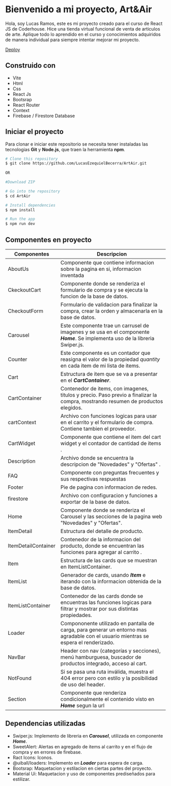 # Bienvenido a mi proyecto, Art&Air

Hola, soy Lucas Ramos, este es mi proyecto creado para el curso de React JS de Coderhouse. Hice una tienda virtual funcional de venta de articulos de arte. Aplique todo lo aprendido en el curso y conocimientos adquiridos de manera individual para siempre intentar mejorar mi proyecto. 

[Deploy](https://art-air.vercel.app/)



## Construido con

 - Vite
 - Html
 - Css
 - React Js
 - Bootsrap
 - React Router
 - Context
 - Firebase / Firestore Database

## Iniciar el proyecto
Para clonar e iniciar este repositorio se necesita tener instaladas las tecnologias **Git** y **Node.js**, que traen la herramienta **npm**.
```bash
# Clone this repository
$ git clone https://github.com/LucasEzequielBecerra/ArtAir.git
 
OR

#Download ZIP

# Go into the repository
$ cd ArtAir

# Install dependencies
$ npm install

# Run the app
$ npm run dev
```

## Componentes en proyecto



|Componentes| Descripcion  |
|--|--|
|AboutUs|Componente que contiene informacion sobre la pagina en si, informacion inventada|
|CkeckoutCart|Componente donde se renderiza el formulario de compra y se ejecuta la funcion de la base de datos.|
|CheckoutForm|Formulario de validacion para finalizar la compra, crear la orden y almacenarla en la base de datos.|
|Carousel |Este componente trae un carrusel de imagenes y se usa en el componente ***Home***. Se implementa uso de la libreria Swiper.js.
Counter| Este componente es un contador que reasigna el valor de la propiedad *quantity* en cada item de mi lista de items.|
|Cart|Estructura de item que se va a presentar en el ***CartContainer***.|
|CartContainer|Contenedor de items, con imagenes, titulos y precio. Paso previo a finalizar la compra, mostrando resumen de productos elegidos.|
|cartContext|Archivo con funciones logicas para usar en el carrito y el formulario de compra. Contiene tambien el proveedor.|
|CartWidget|Componente que contiene el item del cart widget y el contador de cantidad de items .|
|Description|Archivo donde se encuentra la descripcion de "Novedades" y "Ofertas" .|
|FAQ|Componente con preguntas frecuentes y sus respectivas respuestas|
|Footer|Pie de pagina con informacion de redes.|
|firestore|Archivo con configuracion y funciones a exportar de la base de datos.|
|Home|Componente donde se renderiza el Carousel y las secciones de la pagina web "Novedades" y "Ofertas".|
|ItemDetail|Estructura del detalle de producto.|
ItemDetailContainer|Contenedor de la informacion del producto, donde se encuentran las funciones para agregar al carrito .|
Item|Estructura de las cards que se muestran en ItemListContainer.|
|ItemList| Generador de cards, usando ***Item*** e iterando con la informacion obtenida de la base de datos.|
|ItemListContainer|Contenedor de las cards donde se encuentras las funciones logicas para filtrar y mostrar por sus distintas propiedades.|
|Loader|Compononente utilizado en pantalla de carga, para generar un entorno mas agradable con el usuario mientras se espera el renderizado.|
|NavBar|Header con nav (categorías y secciones), menú hamburguesa, buscador de productos integrado, acceso al cart.|
|NotFound|Si se pasa una ruta inválida, muestra el 404 error pero con estilo y la posibilidad de uso del header.|
|Section| Componente que renderiza condicionalmente el contenido visto en ***Home*** segun la url|



## Dependencias utilizadas
- Swiper.js: Implemento de libreria en ***Carousel***, utilizada en componente ***Home***.
- SweetAlert: Alertas en agregado de items al carrito y en el flujo de compra y en errores de firebase.
- Ract Icons: Iconos.
- @uiball/loaders: Implemento en ***Loader*** para espera de carga.
- Bootsrap: Maquetacion y estilacion en ciertas partes del proyecto.
- Material Ui: Maquetacion y uso de componentes prediseñados para estilizar.
